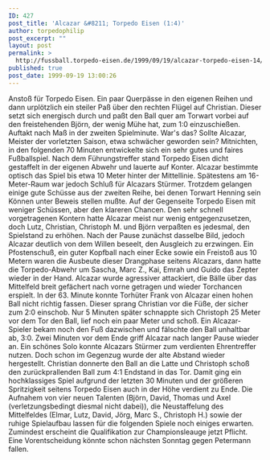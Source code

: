 ```yaml
---
ID: 427
post_title: 'Alcazar &#8211; Torpedo Eisen (1:4)'
author: torpedophilip
post_excerpt: ""
layout: post
permalink: >
  http://fussball.torpedo-eisen.de/1999/09/19/alcazar-torpedo-eisen-14/
published: true
post_date: 1999-09-19 13:00:26
---
```

Anstoß für Torpedo Eisen. Ein paar Querpässe in den eigenen Reihen und dann urplötzlich ein steiler Paß über den rechten Flügel auf Christian. Dieser setzt sich energisch durch und paßt den Ball quer am Torwart vorbei auf den freistehenden Björn, der wenig Mühe hat, zum 1:0 einzuschießen. Auftakt nach Maß in der zweiten Spielminute.
War's das? Sollte Alcazar, Meister der vorletzten Saison, etwa schwächer geworden sein? Mitnichten, in den folgenden 70 Minuten entwickelte sich ein sehr gutes und faires Fußballspiel. Nach dem Führungstreffer stand Torpedo Eisen dicht gestaffelt in der eigenen Abwehr und lauerte auf Konter. Alcazar bestimmte optisch das Spiel bis etwa 10 Meter hinter der Mittellinie. Spätestens am 16- Meter-Raum war jedoch Schluß für Alcazars Stürmer. Trotzdem gelangen einige gute Schüsse aus der zweiten Reihe, bei denen Torwart Henning sein Können unter Beweis stellen mußte.
Auf der Gegenseite Torpedo Eisen mit weniger Schüssen, aber den klareren Chancen. Den sehr schnell vorgetragenen Kontern hatte Alcazar meist nur wenig entgegenzusetzen, doch Lutz, Christian, Christoph M. und Björn verpaßten es jedesmal, den Spielstand zu erhöhen.
Nach der Pause zunächst dasselbe Bild, jedoch Alcazar deutlich von dem Willen beseelt, den Ausgleich zu erzwingen. Ein Pfostenschuß, ein guter Kopfball nach einer Ecke sowie ein Freistoß aus 10 Metern waren die Ausbeute dieser Drangphase seitens Alcazars, dann hatte die Torpedo-Abwehr um Sascha, Marc Z., Kai, Emrah und Guido das Zepter wieder in der Hand. Alcazar wurde agressiver attackiert, die Bälle über das Mittelfeld breit gefächert nach vorne getragen und wieder Torchancen erspielt. In der 63. Minute konnte Torhüter Frank von Alcazar einen hohen Ball nicht richtig fassen. Dieser sprang Christian vor die Füße, der sicher zum 2:0 einschob. Nur 5 Minuten später schnappte sich Christoph 25 Meter vor dem Tor den Ball, lief noch ein paar Meter und schoß. Ein Alcazar-Spieler bekam noch den Fuß dazwischen und fälschte den Ball unhaltbar ab, 3:0.
Zwei Minuten vor dem Ende griff Alcazar nach langer Pause wieder an. Ein schönes Solo konnte Alcazars Stürmer zum verdienten Ehrentreffer nutzen. Doch schon im Gegenzug wurde der alte Abstand wieder hergestellt. Christian donnerte den Ball an die Latte und Christoph schoß den zurückprallenden Ball zum 4:1 Endstand in das Tor.
Damit ging ein hochklassiges Spiel aufgrund der letzten 30 Minuten und der größeren Spritzigkeit seitens Torpedo Eisen auch in der Höhe verdient zu Ende. Die Aufnahem von vier neuen Talenten (Björn, David, Thomas und Axel (verletzungsbedingt diesmal nicht dabei)), die Neustaffelung des Mittelfeldes (Elmar, Lutz, David, Jörg, Marc S., Christoph H.) sowie der ruhige Spielaufbau lassen für die folgenden Spiele noch einiges erwarten. Zumindest erscheint die Qualifikation zur Championsleauge jetzt Pflicht. Eine Vorentscheidung könnte schon nächsten Sonntag gegen Petermann fallen.